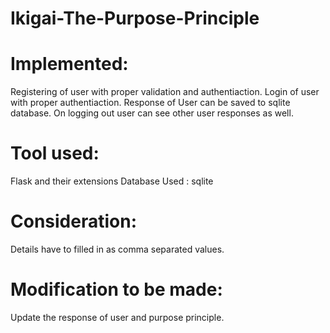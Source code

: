# Ikigai-The-Purpose-Principle
# Implemented:
Registering of user with proper validation and authentiaction.
Login of user with proper authentiaction.
Response of User can be saved to sqlite database.
On logging out user can see other user responses as well.

# Tool used:
Flask and their extensions
Database Used :
sqlite

# Consideration:
Details have to filled in as comma separated values.

# Modification to be made:
Update the response of user and purpose principle.  
